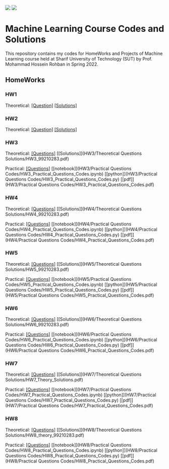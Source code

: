 ![](https://img.shields.io/github/license/PouyaKhn/ML-Projects-HWs)
![](https://img.shields.io/github/repo-size/PouyaKhn/ML-Projects-HWs)

# Machine Learning Course Codes and Solutions
This repository contains my codes for HomeWorks and Projects of Machine Learning course held at Sharif University of Technology (SUT) by Prof. Mohammad Hossein Rohban in Spring 2022.
 
## HomeWorks

### HW1

Theoretical: [[Question]](HW1/HW1_Questions.pdf) [[Solutions]](HW1/HW1_Solutions.pdf) 

### HW2

Theoretical: [[Question]](HW2/HW2_Questions.pdf) [[Solutions]](HW2/HW2_Solutions.pdf) 

### HW3

Theoretical: [[Questions]](HW3/HW3_Questions.pdf) [[Solutions]](HW3/Theoretical Questions Solutions/HW3_99210283.pdf)

Practical: [[Questions]](HW3/HW3_Questions.pdf) [[notebook]](HW3/Practical Questions Codes/HW3_Practical_Questions_Codes.ipynb) [[python]](HW3/Practical Questions Codes/HW3_Practical_Questions_Codes.py) [[pdf]](HW3/Practical Questions Codes/HW3_Practical_Questions_Codes.pdf)

### HW4

Theoretical: [[Questions]](HW4/HW4_Questions.pdf) [[Solutions]](HW4/Theoretical Questions Solutions/HW4_99210283.pdf)

Practical: [[Questions]](HW4/HW4_Questions.pdf) [[notebook]](HW4/Practical Questions Codes/HW4_Practical_Questions_Codes.ipynb) [[python]](HW4/Practical Questions Codes/HW4_Practical_Questions_Codes.py) [[pdf]](HW4/Practical Questions Codes/HW4_Practical_Questions_Codes.pdf)

### HW5

Theoretical: [[Questions]](HW5/HW5_Questions.pdf) [[Solutions]](HW5/Theoretical Questions Solutions/HW5_99210283.pdf)

Practical: [[Questions]](HW5/HW5_Questions.pdf) [[notebook]](HW5/Practical Questions Codes/HW5_Practical_Questions_Codes.ipynb) [[python]](HW5/Practical Questions Codes/HW5_Practical_Questions_Codes.py) [[pdf]](HW5/Practical Questions Codes/HW5_Practical_Questions_Codes.pdf)

### HW6

Theoretical: [[Questions]](HW6/HW6_Questions.pdf) [[Solutions]](HW6/Theoretical Questions Solutions/HW6_99210283.pdf)

Practical: [[Questions]](HW6/HW6_Questions.pdf) [[notebook]](HW6/Practical Questions Codes/HW6_Practical_Questions_Codes.ipynb) [[python]](HW6/Practical Questions Codes/HW6_Practical_Questions_Codes.py) [[pdf]](HW6/Practical Questions Codes/HW6_Practical_Questions_Codes.pdf)

### HW7

Theoretical: [[Questions]](HW7/HW7_Questions.pdf) [[Solutions]](HW7/Theoretical Questions Solutions/HW7_Theory_Solutions.pdf)

Practical: [[Questions]](HW7/HW7_Questions.pdf) [[notebook]](HW7/Practical Questions Codes/HW7_Practical_Questions_Codes.ipynb) [[python]](HW7/Practical Questions Codes/HW7_Practical_Questions_Codes.py) [[pdf]](HW7/Practical Questions Codes/HW7_Practical_Questions_Codes.pdf)

### HW8

Theoretical: [[Questions]](HW8/HW8_Questions.pdf) [[Solutions]](HW8/Theoretical Questions Solutions/HW8_theory_99210283.pdf)

Practical: [[Questions]](HW8/HW8_Questions.pdf) [[notebook]](HW8/Practical Questions Codes/HW8_Practical_Questions_Codes.ipynb) [[python]](HW8/Practical Questions Codes/HW8_Practical_Questions_Codes.py) [[pdf]](HW8/Practical Questions Codes/HW8_Practical_Questions_Codes.pdf)

